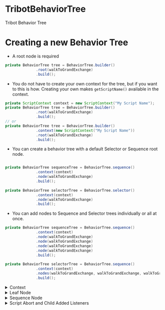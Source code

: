 # TribotBehaviorTree
Tribot Behavior Tree


# Creating a new Behavior Tree

- A root node is required
```java
private BehaviorTree tree = BehaviorTree.builder()
              .root(walkToGrandExchange)
              .build();

```
- You do not have to create your own context for the tree, but if you want to this is how. Creating your own makes ```getScriptName()``` available in the context.
```java
private ScriptContext context = new ScriptContext("My Script Name");
private BehaviorTree tree = BehaviorTree.builder()
              .root(walkToGrandExchange)
              .build();
// or
private BehaviorTree tree = BehaviorTree.builder()
              .context(new ScriptContext("My Script Name"))
              .root(walkToGrandExchange)
              .build();
```
- You can create a behavior tree with a default Selector or Sequence root node.
```java

private BehaviorTree sequenceTree = BehaviorTree.sequence()
              .context(context)
              .node(walkToGrandExchange)
              .build();
              
private BehaviorTree selectorTree = BehaviorTree.selector()
              .context(context)
              .node(walkToGrandExchange)
              .build();
```
- You can add nodes to Sequence and Selector trees individually or all at once.
```java
private BehaviorTree sequenceTree = BehaviorTree.sequence()
              .context(context)
              .node(walkToGrandExchange)
              .node(walkToGrandExchange)
              .node(walkToGrandExchange)
              .node(walkToGrandExchange)
              .build();
              
private BehaviorTree selectorTree = BehaviorTree.sequence()
              .context(context)
              .nodes(walkToGrandExchange, walkToGrandExchange, walkToGrandExchange, walkToGrandExchange)
              .build();
```



<details><summary>Context</summary>
<p>
  
### Creating a context:
  
```java
private ScriptContext context = new ScriptContext("Script Name");
```

- Setting variables
  - ```setVariable(String key, Object value)```
  
- Getting variables
  - ```getVariable(String key)```
  - ```getVariable(String key, VariableType defaultValue)```
  
- Get all the variables
  - ```getVariables()```
  
- Checking if a variable exists
  - ```variableExists(String key)```
  
- Get script name
  - ```getScriptName()```
  
- Get start time
  - ```getStartTime()```
  
- Set quitting
  - ```setQuitting(boolean value)```
  
- Check quitting
  - ```isQuitting()```
  
</p>
</details>


<details><summary>Leaf Node</summary>
<p>

## Creating a new LeafNode:

##### As a class:
```java
public class WalkToGrandExchange extends LeafNode {
      @Override
    public Status execute() {
        if ( isAtGrandExchange() ) return executeSuccess();
        return evaluateSuccess(this::goToGrandExchange, true);
    }

    @Override
    public String getName() {
        return "Walk to Grand Exchange;
    }
}
```
##### As a local field:  
```java
private LeafNode walkToGrandExchange = new LeafNode() {
    @Override
    public Status execute() {
        if ( isAtGrandExchange() ) return executeSuccess();
        return evaluateSuccess(this::goToGrandExchange, true);
    }

    @Override
    public String getName() {
        return "Walk to Grand Exchange;
    }
};
```
The execute method must return a Status, there are a few different status but most common are SUCCESS and FAILED.
There are some premade returns, but some you will have to create your own or just return the status.


- ```executeSuccess() = Status.SUCCEEDED```

- ```executeFail() = Status.FAILED```
- ```executeFail("message") = Status.FAILED and logs the fail message```

- ```evaluateSuccess(this::checkSuccess, true) = Status.SUCCEEDED or Status.FAILED```
  - The first parameter is a BooleanSupplier and the second is the desired result. 
  - If the BooleanSupplier returns the desired result it will return ```Status.SUCCEEDED```. If not it will return ```Status.FAILED```.

- ```abortScript("message") = Status.ABORT_SCRIPT and logs the abort message```
  
  
</p>
</details>


<details><summary>Sequence Node</summary>
<p>

## Creating a new Sequence or Selector:

### As a class:
```java
public class CustomSequence extends Sequence {
    public CustomSequence() {
        addChild(walkToGrandExchange);
        addChild(walkToGrandExchange);
        addChild(walkToGrandExchange);
    }
}
```
### As a local field:
```java
private Sequence sequence = new Sequence(walkToGrandExchange);
private Sequence sequence2 = new Sequence(walkToGrandExchange, walkToGrandExchange, walkToGrandExchange);
```
The Selector will run the nodes in order until one returns ```Status.SUCCEEDED```.
The Sequence will run the nodes in order until one returns ```Status.FAILED```.
  
</p>
</details>

 
<details><summary>Script Abort and Child Added Listeners</summary>
<p>
  
### Adding an Abort Listener and Child Added Listener:
  
```java
private BehaviorTree tree = BehaviorTree.sequence()
              .context(context)
              .abortListener((abortingNode, abortMessage) -> Log.error(abortingNode.getName() + " aborted script. " + abortMessage))
              .childListener((addNode, index) -> Log.info(addNode.getName() + " added to node: " + addNode.getParentNode().getName() + " at index: " + index))
              .node(walkToGrandExchange)
              .build();
```

</p>
</details>




